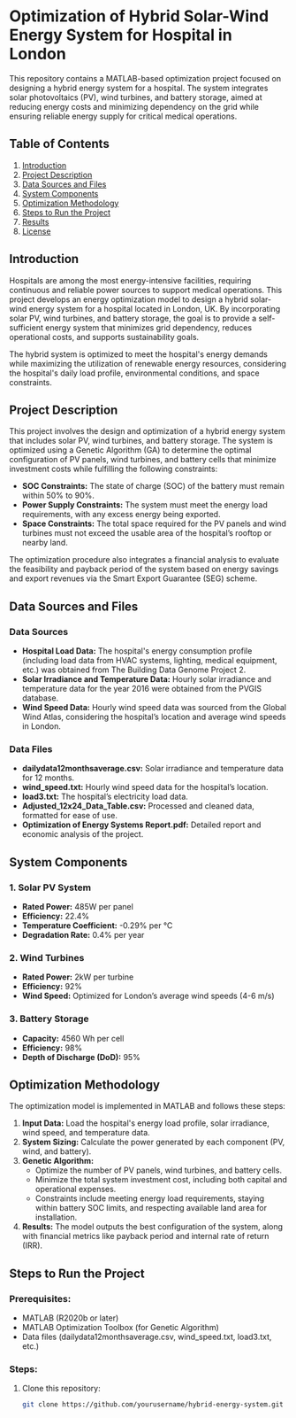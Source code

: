 # Optimization of Hybrid Solar-Wind Energy System for Hospital in London

This repository contains a MATLAB-based optimization project focused on designing a hybrid energy system for a hospital. The system integrates solar photovoltaics (PV), wind turbines, and battery storage, aimed at reducing energy costs and minimizing dependency on the grid while ensuring reliable energy supply for critical medical operations.

## Table of Contents

1. [Introduction](#introduction)
2. [Project Description](#project-description)
3. [Data Sources and Files](#data-sources-and-files)
4. [System Components](#system-components)
5. [Optimization Methodology](#optimization-methodology)
6. [Steps to Run the Project](#steps-to-run-the-project)
7. [Results](#results)
8. [License](#license)

## Introduction

Hospitals are among the most energy-intensive facilities, requiring continuous and reliable power sources to support medical operations. This project develops an energy optimization model to design a hybrid solar-wind energy system for a hospital located in London, UK. By incorporating solar PV, wind turbines, and battery storage, the goal is to provide a self-sufficient energy system that minimizes grid dependency, reduces operational costs, and supports sustainability goals.

The hybrid system is optimized to meet the hospital's energy demands while maximizing the utilization of renewable energy resources, considering the hospital's daily load profile, environmental conditions, and space constraints.

## Project Description

This project involves the design and optimization of a hybrid energy system that includes solar PV, wind turbines, and battery storage. The system is optimized using a Genetic Algorithm (GA) to determine the optimal configuration of PV panels, wind turbines, and battery cells that minimize investment costs while fulfilling the following constraints:

- **SOC Constraints:** The state of charge (SOC) of the battery must remain within 50% to 90%.
- **Power Supply Constraints:** The system must meet the energy load requirements, with any excess energy being exported.
- **Space Constraints:** The total space required for the PV panels and wind turbines must not exceed the usable area of the hospital’s rooftop or nearby land.

The optimization procedure also integrates a financial analysis to evaluate the feasibility and payback period of the system based on energy savings and export revenues via the Smart Export Guarantee (SEG) scheme.

## Data Sources and Files

### Data Sources
- **Hospital Load Data:** The hospital's energy consumption profile (including load data from HVAC systems, lighting, medical equipment, etc.) was obtained from The Building Data Genome Project 2.
- **Solar Irradiance and Temperature Data:** Hourly solar irradiance and temperature data for the year 2016 were obtained from the PVGIS database.
- **Wind Speed Data:** Hourly wind speed data was sourced from the Global Wind Atlas, considering the hospital’s location and average wind speeds in London.

### Data Files
- **dailydata12monthsaverage.csv:** Solar irradiance and temperature data for 12 months.
- **wind_speed.txt:** Hourly wind speed data for the hospital’s location.
- **load3.txt:** The hospital’s electricity load data.
- **Adjusted_12x24_Data_Table.csv:** Processed and cleaned data, formatted for ease of use.
- **Optimization of Energy Systems Report.pdf:** Detailed report and economic analysis of the project.

## System Components

### 1. Solar PV System
- **Rated Power:** 485W per panel
- **Efficiency:** 22.4%
- **Temperature Coefficient:** -0.29% per °C
- **Degradation Rate:** 0.4% per year

### 2. Wind Turbines
- **Rated Power:** 2kW per turbine
- **Efficiency:** 92%
- **Wind Speed:** Optimized for London’s average wind speeds (4-6 m/s)

### 3. Battery Storage
- **Capacity:** 4560 Wh per cell
- **Efficiency:** 98%
- **Depth of Discharge (DoD):** 95%

## Optimization Methodology

The optimization model is implemented in MATLAB and follows these steps:
1. **Input Data:** Load the hospital's energy load profile, solar irradiance, wind speed, and temperature data.
2. **System Sizing:** Calculate the power generated by each component (PV, wind, and battery).
3. **Genetic Algorithm:**
   - Optimize the number of PV panels, wind turbines, and battery cells.
   - Minimize the total system investment cost, including both capital and operational expenses.
   - Constraints include meeting energy load requirements, staying within battery SOC limits, and respecting available land area for installation.
4. **Results:** The model outputs the best configuration of the system, along with financial metrics like payback period and internal rate of return (IRR).

## Steps to Run the Project

### Prerequisites:
- MATLAB (R2020b or later)
- MATLAB Optimization Toolbox (for Genetic Algorithm)
- Data files (dailydata12monthsaverage.csv, wind_speed.txt, load3.txt, etc.)

### Steps:
1. Clone this repository:
   ```bash
   git clone https://github.com/yourusername/hybrid-energy-system.git
